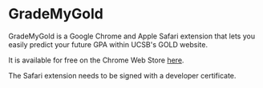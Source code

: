 # GradeMyGold
GradeMyGold is a Google Chrome and Apple Safari extension that lets you easily predict your future GPA within UCSB's GOLD website.

It is available for free on the Chrome Web Store [here](https://chrome.google.com/webstore/detail/grademygold/jneakpjhcnajlhemfopfpacikagpolkn?hl=en-US&gl=US).

The Safari extension needs to be signed with a developer certificate.
